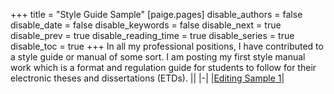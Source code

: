 +++
title = "Style Guide Sample"
[paige.pages]
disable_authors = false
disable_date = false
disable_keywords = false
disable_next = true
disable_prev = true
disable_reading_time = true
disable_series = true
disable_toc = true
+++
In all my professional positions, I have contributed to a style guide or manual of some sort. I am posting my first style manual work which is a format and regulation guide for students to follow for their electronic theses and dissertations (ETDs).
||
|-|
|[Editing Sample 1](./guidelines_sample.pdf)|